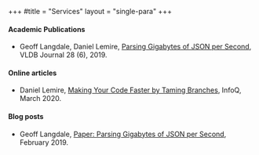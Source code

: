 +++
#title = "Services"
layout = "single-para"
+++

#### Academic Publications 

* Geoff Langdale, Daniel Lemire, [Parsing Gigabytes of JSON per Second](https://arxiv.org/abs/1902.08318), VLDB Journal 28 (6), 2019.

#### Online articles

* Daniel Lemire, [Making Your Code Faster by Taming Branches](https://www.infoq.com/articles/making-code-faster-taming-branches/), InfoQ, March 2020.


#### Blog posts

*  Geoff Langdale, [Paper: Parsing Gigabytes of JSON per Second](https://branchfree.org/2019/02/25/paper-parsing-gigabytes-of-json-per-second/), February 2019.
